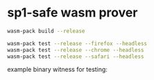 # sp1-safe wasm prover

```sh
wasm-pack build --release
```

```sh
wasm-pack test --release --firefox --headless
wasm-pack test --release --chrome --headless
wasm-pack test --release --safari --headless
```

example binary witness for testing:

```sh

```